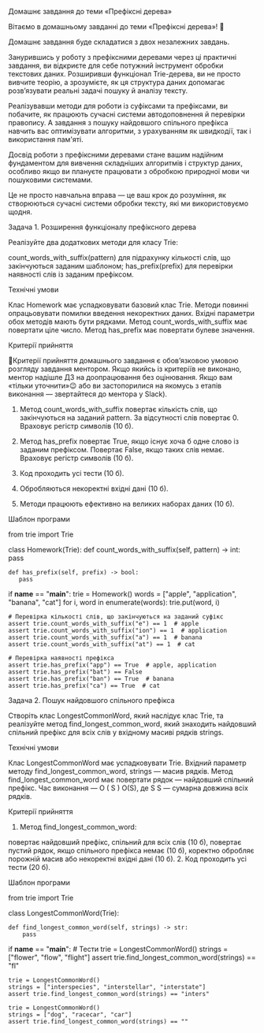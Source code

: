 Домашнє завдання до теми «Префіксні дерева»



Вітаємо в домашньому завданні до теми «Префіксні дерева»! 🙂



Домашнє завдання буде складатися з двох незалежних завдань.

Занурившись у роботу з префіксними деревами через ці практичні завдання, ви відкриєте для себе потужний інструмент обробки текстових даних. Розширивши функціонал Trie-дерева, ви не просто вивчите теорію, а зрозумієте, як ця структура даних допомагає розв’язувати реальні задачі пошуку й аналізу тексту.

Реалізувавши методи для роботи із суфіксами та префіксами, ви побачите, як працюють сучасні системи автодоповнення й перевірки правопису. А завдання з пошуку найдовшого спільного префікса навчить вас оптимізувати алгоритми, з урахуванням як швидкодії, так і використання пам'яті.

Досвід роботи з префіксними деревами стане вашим надійним фундаментом для вивчення складніших алгоритмів і структур даних, особливо якщо ви плануєте працювати з обробкою природної мови чи пошуковими системами.

Це не просто навчальна вправа — це ваш крок до розуміння, як створюються сучасні системи обробки тексту, які ми використовуємо щодня.



Задача 1. Розширення функціоналу префіксного дерева



Реалізуйте два додаткових методи для класу Trie:

count_words_with_suffix(pattern) для підрахунку кількості слів, що закінчуються заданим шаблоном;
has_prefix(prefix) для перевірки наявності слів із заданим префіксом.


Технічні умови

Клас Homework має успадковувати базовий клас Trie.
Методи повинні опрацьовувати помилки введення некоректних даних.
Вхідні параметри обох методів мають бути рядками.
Метод count_words_with_suffix має повертати ціле число.
Метод has_prefix має повертати булеве значення.


Критерії прийняття

📌Критерії прийняття домашнього завдання є обов’язковою умовою розгляду завдання ментором. Якщо якийсь із критеріїв не виконано, ментор надішле ДЗ на доопрацювання без оцінювання. Якщо вам «тільки уточнити»😉 або ви застопорилися на якомусь з етапів виконання — звертайтеся до ментора у Slack).
1. Метод count_words_with_suffix повертає кількість слів, що закінчуються на заданий pattern. За відсутності слів повертає 0. Враховує регістр символів (10 б).

2. Метод has_prefix повертає True, якщо існує хоча б одне слово із заданим префіксом. Повертає False, якщо таких слів немає. Враховує регістр символів (10 б).

3. Код проходить усі тести (10 б).

4. Обробляються некоректні вхідні дані (10 б).

5. Методи працюють ефективно на великих наборах даних (10 б).



Шаблон програми

from trie import Trie

class Homework(Trie):
    def count_words_with_suffix(self, pattern) -> int:
        pass

    def has_prefix(self, prefix) -> bool:
       pass

if __name__ == "__main__":
    trie = Homework()
    words = ["apple", "application", "banana", "cat"]
    for i, word in enumerate(words):
        trie.put(word, i)

    # Перевірка кількості слів, що закінчуються на заданий суфікс
    assert trie.count_words_with_suffix("e") == 1  # apple
    assert trie.count_words_with_suffix("ion") == 1  # application
    assert trie.count_words_with_suffix("a") == 1  # banana
    assert trie.count_words_with_suffix("at") == 1  # cat

    # Перевірка наявності префікса
    assert trie.has_prefix("app") == True  # apple, application
    assert trie.has_prefix("bat") == False
    assert trie.has_prefix("ban") == True  # banana
    assert trie.has_prefix("ca") == True  # cat





Задача 2. Пошук найдовшого спільного префікса



Створіть клас LongestCommonWord, який наслідує клас Trie, та реалізуйте метод find_longest_common_word, який знаходить найдовший спільний префікс для всіх слів у вхідному масиві рядків strings.



Технічні умови

Клас LongestCommonWord має успадковувати Trie.
Вхідний параметр методу find_longest_common_word, strings — масив рядків.
Метод find_longest_common_word має повертати рядок — найдовший спільний префікс.
Час виконання — 
O
(
S
)
O(S), де 
S
S — сумарна довжина всіх рядків.


Критерії прийняття

1. Метод find_longest_common_word:

повертає найдовший префікс, спільний для всіх слів (10 б),
повертає пустий рядок, якщо спільного префікса немає (10 б),
коректно обробляє порожній масив або некоректні вхідні дані (10 б).
2. Код проходить усі тести (20 б).



Шаблон програми

from trie import Trie

class LongestCommonWord(Trie):

    def find_longest_common_word(self, strings) -> str:
        pass

if __name__ == "__main__":
    # Тести
    trie = LongestCommonWord()
    strings = ["flower", "flow", "flight"]
    assert trie.find_longest_common_word(strings) == "fl"

    trie = LongestCommonWord()
    strings = ["interspecies", "interstellar", "interstate"]
    assert trie.find_longest_common_word(strings) == "inters"

    trie = LongestCommonWord()
    strings = ["dog", "racecar", "car"]
    assert trie.find_longest_common_word(strings) == ""


